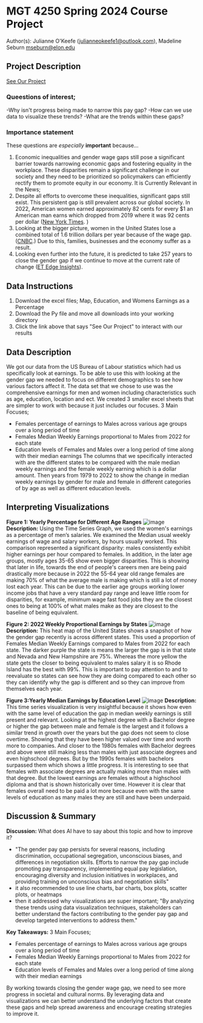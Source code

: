 
# MGT 4250 Spring 2024 Course Project
Author(s): Julianne O'Keefe (julianneokeefe1@outlook.com), Madeline Seburn mseburn@elon.edu

## Project Description
[See Our Project](https://gender-wage-gap-project-ix5kzelgmbsrcprxahtcqw.streamlit.app/)
### Queestions of interest;
-Why isn't progress being made to narrow this pay gap?
-How can we use data to visualize these trends?
-What are the trends within these gaps?

### Importance statement
These questions are *especially* **important** because...
1. Economic inequalities and gender wage gaps still pose a significant barrier towards narrowing economic gaps and fostering equality in the workplace. These disparities remain a significant challenge in our society and they need to be prioritized so policymakers can efficiently rectify them to promote equity in our economy.
   It is Currently Relevant  in the News;
3.  Despite all efforts to overcome these inequalities, significant gaps still exist. This persistent gap is still prevalent across our global society. In 2022, American women earned approximately 82 cents for every $1 an American man earns which dropped from 2019 where it was 92 cents per dollar ([New York Times](https://www.nytimes.com/2021/03/24/us/equal-pay-day-explainer.html). )
4.  Looking at the bigger picture, women in the United States lose a combined total of 1.6 trillion dollars per year because of the wage gap. ([CNBC](https://www.cnbc.com/2023/09/18/the-wage-gap-costs-women-1point6-trillion-a-year-report-finds.html#:~:text=The%20wage%20gap%20costs%20women%20%241.6%20trillion%20a%20year%2C%20new,get%20the%20pay%20you%20deserve&text=The%20wage%20gap%20costs%20women%20in%20the%20U.S.%20about%20%241.6,Partnership%20for%20Women%20and%20Families.).) Due to this, families, businesses and the economy suffer as a result.
5.  Looking even further into the future, it is predicted to take 257 years to close the gender gap if we continue to move at the current rate of change ([ET Edge Insights](https://www.weforum.org/agenda/2019/12/global-economic-gender-pay-gap-equality-women-parity-pay/)).

## Data Instructions 
1. Download the excel files; Map, Education, and Womens Earnings as a Percentage
2. Download the Py file and move all downloads into your working directory
3. Click the link above that says "See Our Project" to interact with our results
## Data Description
We got our data from the US Bureau of Labour statistics which had us specifically look at earnings. To be able to use this with looking at the gender gap we needed to focus on different demographics to see how various factors affect it. The data set that we chose to use was the comprehensive earnings for men and women including characteristics such as age, education, location and ect. We created 3 smaller excel sheets that are simpler to work with because it just includes our focuses.
3 Main Focuses;
- Females percentage of earnings to Males across various age groups over a long period of time
- Females Median Weekly Earnings proportional to Males from 2022 for each state
- Education levels of Females and Males over a long period of time along with their median earnings
The columns that we specifically interacted with are the different states to be compared with the male median weekly earnings and the female weekly earning which is a dollar amount. Then years from 1979 to 2022 to show the change in median weekly earnings by gender for male and female in different categories of by age as well as different education levels. 
   

## Interpreting Visualizations
**Figure 1: Yearly Percentage for Different Age Ranges**
![image](https://github.com/mgseburn/Gender-Wage-Gap-Project/assets/168772555/b5082766-cedf-42ef-8db9-e1bf13dfddd9)
**Description:** Using the Time Series Graph, we used the women's earnings as a percentage of men’s salaries. We examined the Median usual weekly earnings of wage and salary workers, by hours usually worked. This comparison represented a significant disparity: males consistently exhibit higher earnings per hour compared to females. In addition, in the later age groups, mostly ages 35-65 show even bigger disparities. This is showing that later in life, towards the end of people's careers men are being paid drastically more because in 2022 the 55-64 year old range females are making 70% of what the average male is making which is still a lot of money lost each year. This can be due to the earlier age groups working lower income jobs that have a very standard pay range and leave little room for disparities, for example, minimum wage fast food jobs they are the closest ones to being at 100% of what males make as they are closest to the baseline of being equivalent.

**Figure 2: 2022 Weekly Proportional Earnings by States**
![image](https://github.com/mgseburn/Gender-Wage-Gap-Project/assets/168772555/c93ada41-d20a-4723-a463-a096ef3c6847)
**Description:** This heat map of the United States shows a snapshot of how the gender gap recently is across different states. This used a proportion of Females Median Weekly Earnings compared to Males from 2022 for each state. The darker purple the state is means the larger the gap is in that state and Nevada and New Hampshire are 75%. Whereas the more yellow the state gets the closer to being equivalent to males salary it is so Rhode Island has the best with 99%. This is important to pay attention to and to reevaluate so states can see how they are doing compared to each other so they can identify why the gap is different and so they can improve from themselves each year.



**Figure 3:Yearly Median Earnings by Education Level**
![image](https://github.com/mgseburn/Gender-Wage-Gap-Project/assets/168772555/836ff8cf-a76c-4518-b0cf-dcfa4c7339dc)
**Description:** This time series visualization is very insightful because it shows how even with the same level of education the gap in median weekly earnings is still present and relevant. Looking at the highest degree with a Bachelor degree or higher the gap between male and female is the largest and it follows a similar trend in growth over the years but the gap does not seem to close overtime. Showing that they have been higher valued over time and worth more to companies. And closer to the 1980s females with Bachelor degrees and above were still making less than males with just associate degrees and even highschool degrees. But by the 1990s females with bachelors surpassed them which shows a little progress. It is interesting to see that females with associate degrees are actually making more than males with that degree. But the lowest earnings are females without a highschool diploma and that is shown historically over time. However it is clear that females overall need to be paid a lot more because even with the same levels of education as many males they are still and have been underpaid.

## Discussion & Summary
**Discussion:**
What does AI have to say about this topic and how to improve it?
- "The gender pay gap persists for several reasons, including discrimination, occupational segregation, unconscious biases, and differences in negotiation skills. Efforts to narrow the pay gap include promoting pay transparency, implementing equal pay legislation, encouraging diversity and inclusion initiatives in workplaces, and providing training on unconscious bias and negotiation skills"
- it also recommended to use line charts, bar charts, box plots, scatter plots, or heatmaps
- then it addressed why visualizations are super important; "By analyzing these trends using data visualization techniques, stakeholders can better understand the factors contributing to the gender pay gap and develop targeted interventions to address them."

**Key Takeaways:**
3 Main Focuses;
- Females percentage of earnings to Males across various age groups over a long period of time
- Females Median Weekly Earnings proportional  to Males from 2022 for each state
- Education levels of Females and Males over a long period of time along with their median earnings

By working towards closing the gender wage gap, we need to see more progress in  societal and cultural norms. By leveraging data and visualizations we can better understand the underlying factors that create these gaps and help spread awareness and encourage creating strategies to improve it. 

